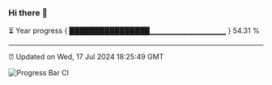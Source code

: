 ### Hi there 👋

⏳ Year progress { ████████████████▁▁▁▁▁▁▁▁▁▁▁▁▁▁ } 54.31 %

---

⏰ Updated on Wed, 17 Jul 2024 18:25:49 GMT

![Progress Bar CI](https://github.com/ZhaoGui/ZhaoGui/workflows/Progress%20Bar%20CI/badge.svg)
